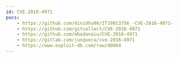 ```yaml
---
id: CVE-2016-4971
pocs:
    - https://github.com/dinidhu96/IT19013756_-CVE-2016-4971-
    - https://github.com/gitcollect/CVE-2016-4971
    - https://github.com/mbadanoiu/CVE-2016-4971
    - https://gitlab.com/junquera/cve-2016-4971
    - https://www.exploit-db.com/raw/40064
---
```

